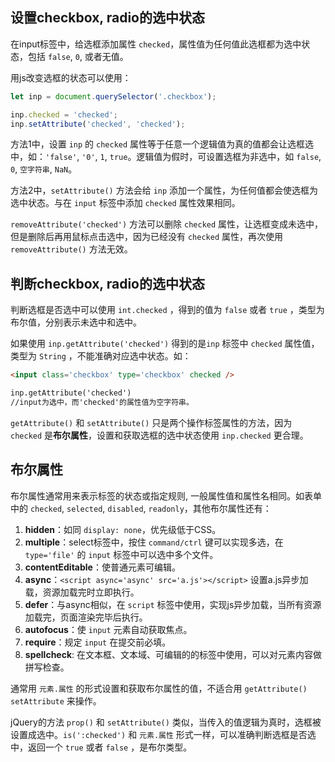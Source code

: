## 设置checkbox, radio的选中状态

在input标签中，给选框添加属性 `checked`，属性值为任何值此选框都为选中状态，包括 `false`, `0`, 或者无值。

用js改变选框的状态可以使用：

``` JavaScript
let inp = document.querySelector('.checkbox');

inp.checked = 'checked';
inp.setAttribute('checked', 'checked');
```
方法1中，设置 `inp` 的 `checked` 属性等于任意一个逻辑值为真的值都会让选框选中，如：`'false'`, `'0'`, `1`, `true`。逻辑值为假时，可设置选框为非选中，如 `false`, `0`, `空字符串`, `NaN`。

方法2中，`setAttribute()` 方法会给 `inp` 添加一个属性，为任何值都会使选框为选中状态。与在 `input` 标签中添加 `checked` 属性效果相同。

`removeAttribute('checked')` 方法可以删除 `checked` 属性，让选框变成未选中，但是删除后再用鼠标点击选中，因为已经没有 `checked` 属性，再次使用 `removeAttribute()` 方法无效。

## 判断checkbox, radio的选中状态

判断选框是否选中可以使用 `int.checked` ，得到的值为 `false` 或者 `true` ，类型为布尔值，分别表示未选中和选中。

如果使用 `inp.getAttribute('checked')` 得到的是`inp` 标签中 `checked` 属性值，类型为 `String` ，不能准确对应选中状态。如：

``` HTML
<input class='checkbox' type='checkbox' checked />

inp.getAttribute('checked')  
//input为选中，而'checked'的属性值为空字符串。
```

`getAttribute()` 和 `setAttribute()` 只是两个操作标签属性的方法，因为 `checked` 是**布尔属性**，设置和获取选框的选中状态使用 `inp.checked` 更合理。

## 布尔属性

布尔属性通常用来表示标签的状态或指定规则, 一般属性值和属性名相同。如表单中的 `checked`, `selected`, `disabled`, `readonly`，其他布尔属性还有：

1. **hidden**：如同 `display: none`，优先级低于CSS。
2. **multiple**：select标签中，按住 `command/ctrl` 键可以实现多选，在 `type='file'` 的 `input` 标签中可以选中多个文件。
3. **contentEditable**：使普通元素可编辑。
4. **async**：`<script async='async' src='a.js'></script>` 设置a.js异步加载，资源加载完时立即执行。
5. **defer**：与async相似，在 `script` 标签中使用，实现js异步加载，当所有资源加载完，页面渲染完毕后执行。
6. **autofocus**：使 `input` 元素自动获取焦点。
7. **require**：规定 `input` 在提交前必填。
8. **spellcheck**: 在文本框、文本域、可编辑的的标签中使用，可以对元素内容做拼写检查。

通常用 `元素.属性` 的形式设置和获取布尔属性的值，不适合用 `getAttribute()` `setAttribute` 来操作。

jQuery的方法 `prop()` 和 `setAttribute()` 类似，当传入的值逻辑为真时，选框被设置成选中。`is(':checked')` 和 `元素.属性` 形式一样，可以准确判断选框是否选中，返回一个 `true` 或者 `false` ，是布尔类型。






